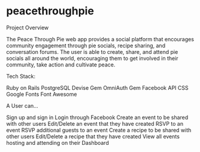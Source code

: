 # peacethroughpie

Project Overview

The Peace Through Pie web app provides a social platform that encourages community engagement through pie socials, 
recipe sharing, and conversation forums.  The user is able to create, share, and attend pie socials all around the world,
encouraging them to get involved in their community, take action and cultivate peace.

Tech Stack:

Ruby on Rails
PostgreSQL
Devise Gem
OmniAuth Gem
Facebook API
CSS
Google Fonts
Font Awesome

A User can...

Sign up and sign in
Login through Facebook
Create an event to be shared with other users
Edit/Delete an event that they have created
RSVP to an event
RSVP additional guests to an event
Create a recipe to be shared with other users
Edit/Delete a recipe that they have created
View all events hosting and attending on their Dashboard
